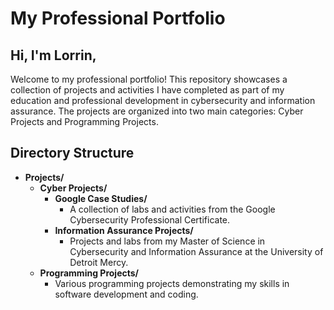 # My Professional Portfolio

## Hi, I'm Lorrin,
Welcome to my professional portfolio! This repository showcases a collection of projects and activities I have completed as part of my education and professional development in cybersecurity and information assurance. The projects are organized into two main categories: Cyber Projects and Programming Projects.

## Directory Structure
- **Projects/**
  - **Cyber Projects/**
    - **Google Case Studies/**
      - A collection of labs and activities from the Google Cybersecurity Professional Certificate.
    - **Information Assurance Projects/**
      - Projects and labs from my Master of Science in Cybersecurity and Information Assurance at the University of Detroit Mercy.
  - **Programming Projects/**
    - Various programming projects demonstrating my skills in software development and coding.
